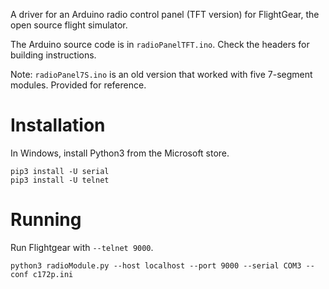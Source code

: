 A driver for an Arduino radio control panel (TFT version) for FlightGear, the open source flight simulator.

The Arduino source code is in `radioPanelTFT.ino`. Check the headers for building instructions.

Note: `radioPanel7S.ino` is an old version that worked with five 7-segment modules. Provided for reference.

# Installation

In Windows, install Python3 from the Microsoft store.

```
pip3 install -U serial
pip3 install -U telnet
```

# Running

Run Flightgear with `--telnet 9000`.

```
python3 radioModule.py --host localhost --port 9000 --serial COM3 --conf c172p.ini
```